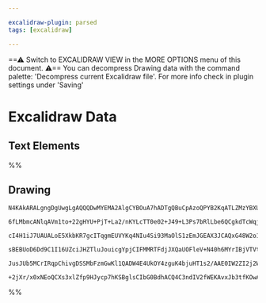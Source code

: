 ```yaml
---

excalidraw-plugin: parsed
tags: [excalidraw]

---
```

==⚠  Switch to EXCALIDRAW VIEW in the MORE OPTIONS menu of this document. ⚠== You can decompress Drawing data with the command palette: 'Decompress current Excalidraw file'. For more info check in plugin settings under 'Saving'


# Excalidraw Data

## Text Elements
%%
## Drawing
```compressed-json
N4KAkARALgngDgUwgLgAQQQDwMYEMA2AlgCYBOuA7hADTgQBuCpAzoQPYB2KqATLZMzYBXUtiRoIACyhQ4zZAHoFAc0JRJQgEYA6bGwC2CgF7N6hbEcK4OCtptbErHALRY8RMpWdx8Q1TdIEfARcZgRmBShcZQUebQBGAGZtAAYaOiCEfQQOKGZuAG1wMFAwMogSbghsCgAWfQAZABEAUQAObE0W3AB1AEkAMR6AVQBObGdE9LLIWEQqwOwojmVg

6fLMbmcANlqAVm1to+22gHYU+PjT+La2/nKYLcTT0e02+J49+L3Ps7bRlLbe6QCgkdTcWqjPjFSCSBCEZTSCGnNqpFLoxIpL6nPYo+LAiDWVbiVApAnMKCkNgAawQAGE2Pg2KQqgBieIIDkc9aQTS4bDU5RUoQcYgMpksiSU6zMOC4QK5HkQABmhHw+AAyrA1hJBB4lRSqbSemDJNxoTMIIaaQgtTAdeg9ZUCcLERxwvk0PiYRA2HLsGpHl70QSh

cI4H1iJ7UAUALoE5XkbKR7gcITqgmEUVYKq4NIu4Si93MaOlS1zEmJGEAX3JCAQxG48W2o1GbRSOKOBMYLHYXDQ527TFYnAAcpwxE29ns2jwLrU2kCfYRmE1MlAG9xlQQwgTNIXiC1gtlctG4wShHBiLgN42vTirolZ7UeIlakvLUQONTU+n8ASmQFTc0G3fAwmKatwHjOhcDgOAtRvEky2gOFsiqIhESgdYGEIBAKAAIX5QVhVFcVmTZZVKKo7D

sBEBUoD6Dd9C1I16UZciJHZTluJouicgYpjCIFMMRTFdjJXQaUOFleV+N40h6MYrIBjVTVtRJK1GWdYpqj43IlOYykbRNYhwTQC1IFohT+IMlibTtB1NP1e5dOs/SmIAJWEN0PSbFyrMUpiAHl/UDJsQx0gKbKYgZOCgAZcH0NUg1QD9LL0gTlLijVCCMEk538jKDIAFSwKAAEEMP7dBgmVLDCrczLDPlCqFLYCg4VwO9UDTDNIqKpiWlFcq2o6k

JusJUb5MCrIRqpChivgDSSMbFzmGwKl1QADW4E4UkOY4zguK4bjuHT1s2/AAE0IW2ZI2j2WobnOS5rjOPYXKMNgDG4MtIHoAghBJeIIIamb9C80Ti2jCAVuwoUSByvLzTJHSEeILUEDgbgPrR0gSAAWTYYgECG3BNGCbrQN3PGSDIiS/ogfDGQm0hlD5AAKHgrmoXgeb505ef2vYAEolQ8hBlHTeUFnZ3AucxXnXzJXhFdJbRRYgUH+sauzaRCqA

+2jXr/x0xNEoQCXs3xlZfp9HJycp7hKSBglsCIbG0BdhACQ4C3ndIV2fWEKAvxJb3tfKOwACsECWZgNT9uAiZJsmKeA1BqZ9nT+UNxhiu+/A7fLJaqjCYIlj7JVaIpAxFvmNATYAtggKpnds8tRMDA1TJK84Ld24A0IKsr/PC9/dUIPAWs6FVYJS0g6sgA==
```
%%